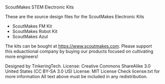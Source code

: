 ScoutMakes STEM Electronic Kits

These are the source design files for the ScoutMakes Electronic Kits
- ScoutMakes FM Kit
- ScoutMakes Robot Kit
- ScoutMakes Azul

The kits can be bought at https://www.scoutmakes.com.
Please support this eduactiional company by buying our products focused on cultivating more engineers!

Designed by TinkeringTech.
License: Creative Commons ShareAlike 3.0 United States (CC BY-SA 3.0 US)
License: MIT License
Check license.txt for more information All text above must be included in any redistribution.
